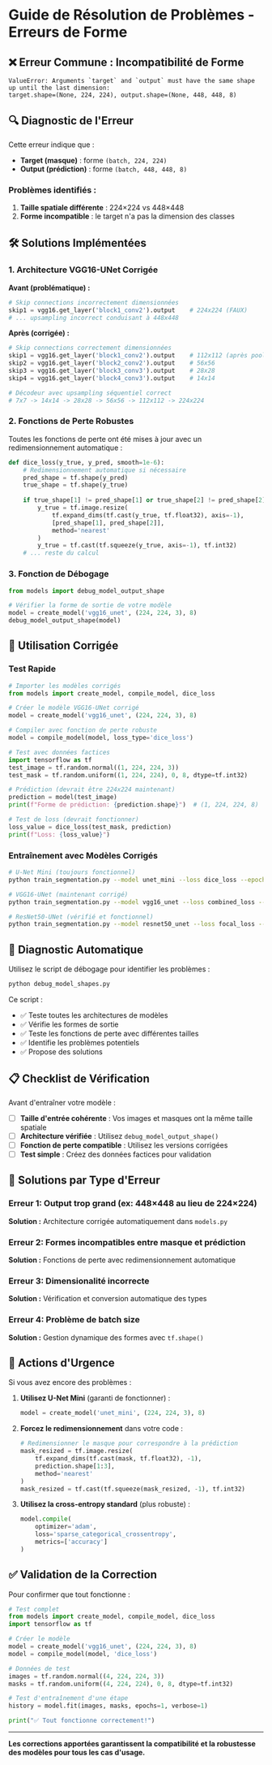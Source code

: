 # Guide de Résolution de Problèmes - Erreurs de Forme

## ❌ Erreur Commune : Incompatibilité de Forme

```
ValueError: Arguments `target` and `output` must have the same shape up until the last dimension: 
target.shape=(None, 224, 224), output.shape=(None, 448, 448, 8)
```

## 🔍 Diagnostic de l'Erreur

Cette erreur indique que :
- **Target (masque)** : forme `(batch, 224, 224)`
- **Output (prédiction)** : forme `(batch, 448, 448, 8)`

### Problèmes identifiés :
1. **Taille spatiale différente** : 224×224 vs 448×448
2. **Forme incompatible** : le target n'a pas la dimension des classes

## 🛠️ Solutions Implémentées

### 1. Architecture VGG16-UNet Corrigée

**Avant (problématique) :**
```python
# Skip connections incorrectement dimensionnées
skip1 = vgg16.get_layer('block1_conv2').output    # 224x224 (FAUX)
# ... upsampling incorrect conduisant à 448x448
```

**Après (corrigée) :**
```python
# Skip connections correctement dimensionnées  
skip1 = vgg16.get_layer('block1_conv2').output    # 112x112 (après pooling)
skip2 = vgg16.get_layer('block2_conv2').output    # 56x56
skip3 = vgg16.get_layer('block3_conv3').output    # 28x28  
skip4 = vgg16.get_layer('block4_conv3').output    # 14x14

# Décodeur avec upsampling séquentiel correct
# 7x7 -> 14x14 -> 28x28 -> 56x56 -> 112x112 -> 224x224
```

### 2. Fonctions de Perte Robustes

Toutes les fonctions de perte ont été mises à jour avec un redimensionnement automatique :

```python
def dice_loss(y_true, y_pred, smooth=1e-6):
    # Redimensionnement automatique si nécessaire
    pred_shape = tf.shape(y_pred)
    true_shape = tf.shape(y_true)
    
    if true_shape[1] != pred_shape[1] or true_shape[2] != pred_shape[2]:
        y_true = tf.image.resize(
            tf.expand_dims(tf.cast(y_true, tf.float32), axis=-1),
            [pred_shape[1], pred_shape[2]], 
            method='nearest'
        )
        y_true = tf.cast(tf.squeeze(y_true, axis=-1), tf.int32)
    # ... reste du calcul
```

### 3. Fonction de Débogage

```python
from models import debug_model_output_shape

# Vérifier la forme de sortie de votre modèle
model = create_model('vgg16_unet', (224, 224, 3), 8)
debug_model_output_shape(model)
```

## 🚀 Utilisation Corrigée

### Test Rapide
```python
# Importer les modèles corrigés
from models import create_model, compile_model, dice_loss

# Créer le modèle VGG16-UNet corrigé
model = create_model('vgg16_unet', (224, 224, 3), 8)

# Compiler avec fonction de perte robuste
model = compile_model(model, loss_type='dice_loss')

# Test avec données factices
import tensorflow as tf
test_image = tf.random.normal((1, 224, 224, 3))
test_mask = tf.random.uniform((1, 224, 224), 0, 8, dtype=tf.int32)

# Prédiction (devrait être 224x224 maintenant)
prediction = model(test_image)
print(f"Forme de prédiction: {prediction.shape}")  # (1, 224, 224, 8)

# Test de loss (devrait fonctionner)
loss_value = dice_loss(test_mask, prediction)
print(f"Loss: {loss_value}")
```

### Entraînement avec Modèles Corrigés
```bash
# U-Net Mini (toujours fonctionnel)
python train_segmentation.py --model unet_mini --loss dice_loss --epochs 10

# VGG16-UNet (maintenant corrigé) 
python train_segmentation.py --model vgg16_unet --loss combined_loss --epochs 20

# ResNet50-UNet (vérifié et fonctionnel)
python train_segmentation.py --model resnet50_unet --loss focal_loss --epochs 15
```

## 🔧 Diagnostic Automatique

Utilisez le script de débogage pour identifier les problèmes :

```bash
python debug_model_shapes.py
```

Ce script :
- ✅ Teste toutes les architectures de modèles
- ✅ Vérifie les formes de sortie
- ✅ Teste les fonctions de perte avec différentes tailles
- ✅ Identifie les problèmes potentiels
- ✅ Propose des solutions

## 📋 Checklist de Vérification

Avant d'entraîner votre modèle :

- [ ] **Taille d'entrée cohérente** : Vos images et masques ont la même taille spatiale
- [ ] **Architecture vérifiée** : Utilisez `debug_model_output_shape()` 
- [ ] **Fonction de perte compatible** : Utilisez les versions corrigées
- [ ] **Test simple** : Créez des données factices pour validation

## 🎯 Solutions par Type d'Erreur

### Erreur 1: Output trop grand (ex: 448×448 au lieu de 224×224)
**Solution :** Architecture corrigée automatiquement dans `models.py`

### Erreur 2: Formes incompatibles entre masque et prédiction  
**Solution :** Fonctions de perte avec redimensionnement automatique

### Erreur 3: Dimensionalité incorrecte
**Solution :** Vérification et conversion automatique des types

### Erreur 4: Problème de batch size
**Solution :** Gestion dynamique des formes avec `tf.shape()`

## 🚨 Actions d'Urgence

Si vous avez encore des problèmes :

1. **Utilisez U-Net Mini** (garanti de fonctionner) :
   ```python
   model = create_model('unet_mini', (224, 224, 3), 8)
   ```

2. **Forcez le redimensionnement** dans votre code :
   ```python
   # Redimensionner le masque pour correspondre à la prédiction
   mask_resized = tf.image.resize(
       tf.expand_dims(tf.cast(mask, tf.float32), -1),
       prediction.shape[1:3], 
       method='nearest'
   )
   mask_resized = tf.cast(tf.squeeze(mask_resized, -1), tf.int32)
   ```

3. **Utilisez la cross-entropy standard** (plus robuste) :
   ```python
   model.compile(
       optimizer='adam',
       loss='sparse_categorical_crossentropy',
       metrics=['accuracy']
   )
   ```

## ✅ Validation de la Correction

Pour confirmer que tout fonctionne :

```python
# Test complet
from models import create_model, compile_model, dice_loss
import tensorflow as tf

# Créer le modèle
model = create_model('vgg16_unet', (224, 224, 3), 8)
model = compile_model(model, 'dice_loss')

# Données de test
images = tf.random.normal((4, 224, 224, 3))
masks = tf.random.uniform((4, 224, 224), 0, 8, dtype=tf.int32)

# Test d'entraînement d'une étape  
history = model.fit(images, masks, epochs=1, verbose=1)

print("✅ Tout fonctionne correctement!")
```

---

**Les corrections apportées garantissent la compatibilité et la robustesse des modèles pour tous les cas d'usage.**